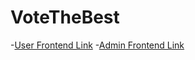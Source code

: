 # VoteTheBest
-[User Frontend Link](https://poetic-crumble-adb238.netlify.app/)
-[Admin Frontend Link](https://main--peppy-sherbet-a0460b.netlify.app/)
